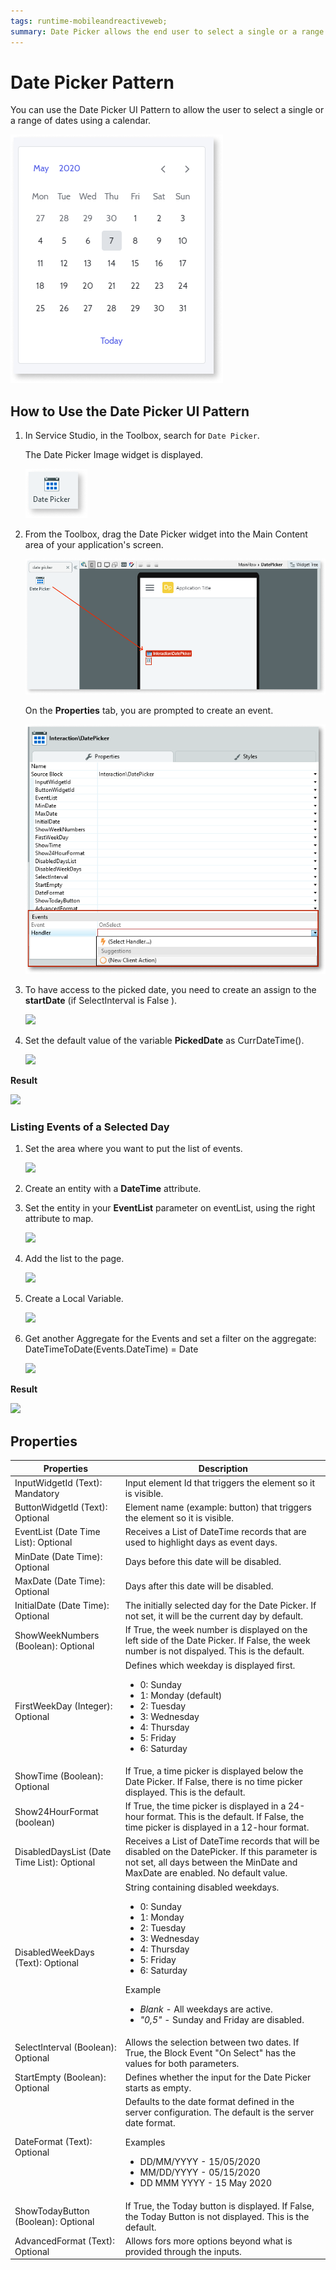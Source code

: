 ```yaml
---
tags: runtime-mobileandreactiveweb;  
summary: Date Picker allows the end user to select a single or a range of dates using a calendar.
---
```


# Date Picker Pattern

You can use the Date Picker UI Pattern to allow the user to select a single or a range of dates using a calendar.

![](images/datepicker-image-13.png) 
<!-- The Date Picker pattern provides you with a date and time picker with a flat UI to display inline on the screen. It can receive lists of dates with events and it enables you have a selection within a range of days. The Date Picker was created using the [Pikaday.js
library](https://github.com/dbushell/Pikaday/blob/master/README.md "https://github.com/dbushell/Pikaday/blob/master/README.md").

You can use this pattern to display a list of elements side by side, with a different number of items per row on different devices.-->

## How to Use the Date Picker UI Pattern

<!--Use static data or a **List** widget inside this block to display items in a gallery pattern.-->

1. In Service Studio, in the Toolbox, search for `Date Picker`.

    The Date Picker Image widget is displayed.

    ![](<images/datepicker-image-2.png>)

1. From the Toolbox, drag the Date Picker widget into the Main Content area of your application's screen.

    ![](<images/datepicker-image-1.png>)
    
    On the **Properties** tab, you are prompted to create an event.
    
    ![](<images/datepicker-image-3.png>)
      
1. To have access to the picked date, you need to create an assign to the
**startDate** (if SelectInterval is False ).

    ![](images/datepicker_create_an_event.png?width=500)

1. Set the default value of the variable **PickedDate** as CurrDateTime().

    ![](images/datepicker_start.png)

**Result**

![](images/datepicker_BasicExample.gif)

### Listing Events of a Selected Day

1. Set the area where you want to put the list of events.

    ![](images/add_new_date.png)

1. Create an entity with a **DateTime** attribute.

1. Set the entity in your **EventList** parameter on eventList, using the
right attribute to map.

    ![](images/interaction_datepicker.png)  

1. Add the list to the page.

    ![](images/date_time.png)  

1. Create a Local Variable.

    ![](images/date_local_variable.png)  

1. Get another Aggregate for the Events and set a filter on the aggregate:  
DateTimeToDate(Events.DateTime) = Date

    ![](images/datepicker_filter.png)

**Result**

![](images/datepicker_Profit.gif) 

## Properties

| **Properties** |  **Description** |
|---|---|
| InputWidgetId (Text): Mandatory  | Input element Id that triggers the element so it is visible.  |
| ButtonWidgetId (Text): Optional  |  Element name (example: button) that  triggers the element so it is visible. | 
| EventList (Date Time List): Optional  |  Receives a List of DateTime records that are used to highlight days as event days. |  
| MinDate (Date Time): Optional  |  Days before this date will be disabled. |  
| MaxDate (Date Time): Optional  |  Days after this date will be disabled.  |   
| InitialDate (Date Time): Optional |  The initially selected day for the Date Picker. If not set, it will be the current day by default.  | 
| ShowWeekNumbers (Boolean): Optional  | If True, the week number is displayed on the left side of the Date Picker. If False, the week number is not dispalyed. This is the default. |  
| FirstWeekDay (Integer): Optional  |  Defines which weekday is displayed first.<p><ul><li>0: Sunday</li> <li>1: Monday (default)</li><li>2: Tuesday</li> <li>3: Wednesday</li><li>4: Thursday</li><li>5: Friday</li><li>6: Saturday</li></ul></p> | 
| ShowTime (Boolean): Optional  | If True, a time picker is displayed below the Date Picker. If False, there is no time picker displayed. This is the default. |   
| Show24HourFormat (boolean) | If True, the time picker is displayed in a 24-hour format. This is the default. If False, the time picker is displayed in a 12-hour format. |  
| DisabledDaysList (Date Time List): Optional  |  Receives a List of DateTime records that will be disabled on the DatePicker. If this parameter is not set, all days between the MinDate and MaxDate are enabled. No default value.  |  
| DisabledWeekDays (Text): Optional  |  String containing disabled weekdays.<p><ul><li>0: Sunday </li><li>1: Monday </li><li>2: Tuesday </li><li>3: Wednesday </li><li>4: Thursday</li><li> 5: Friday </li><li>6: Saturday </li></ul></p><p>Example<ul><li>_Blank_ - All weekdays are active. </li><li>_"0,5"_ - Sunday and Friday are disabled.</li></ul></p> | 
| SelectInterval (Boolean): Optional |  Allows the selection between two dates. If True, the Block Event "On Select" has the values for both parameters.  |   
| StartEmpty (Boolean): Optional |  Defines whether the input for the Date Picker starts as empty.   | 
| DateFormat (Text): Optional| Defaults to the date format defined in the server configuration. The default is the server date format. <p>Examples<ul><li>DD/MM/YYYY - 15/05/2020 </li> <li>MM/DD/YYYY - 05/15/2020</li><li>DD MMM YYYY - 15 May 2020</li></ul></p> |
|ShowTodayButton (Boolean): Optional | If True, the Today button is displayed. If False, the Today Button is not displayed. This is the default. |
|AdvancedFormat (Text): Optional | Allows fors more options beyond what is provided through the inputs. |
